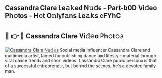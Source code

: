 ## Cassandra Clare Le𝚊𝚔ed N𝚞𝚍e - Part-b0D Vi𝚍eo Ph𝚘tos - H𝚘t O𝚗lyf𝚊ns Le𝚊𝚔s cFYhC

# <h2><a href="http://hfdve7q.feru.top/?c=Cassandra+Clare">🔗 👉 🔴 Cassandra Clare Vi𝚍𝚎o Ph𝚘t𝚘𝚜</a></h2>

[![Cassandra Clare Nu𝚍𝚎s](https://i.imgur.com/0TWrTi3.gif)](http://hfdve7q.feru.top/?c=Cassandra+Clare)
Social media influencer Cassandra Clare and multimedia artist, famed for publishing dance and lifestyle material through viral dance trends and short videos. Cassandra Clare public persona is that of a successful entrepreneur, but behind the scenes, he's a devoted family man. 
